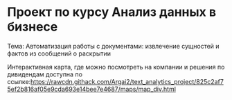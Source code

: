 # Проект по курсу Анализ данных в бизнесе

Тема: Автоматизация работы с документами: извлечение сущностей и фактов из сообщений о раскрытии

Интерактивная карта, где можно посмотреть на компании и решения по дивидендам доступна по ссылке:https://rawcdn.githack.com/Argai2/text_analytics_project/825c2af75ef2b816af05e9cda693e14bee7e4687/maps/map_div.html

